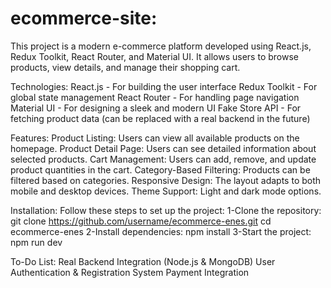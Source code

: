 # ecommerce-site:

This project is a modern e-commerce platform developed using React.js, Redux Toolkit, React Router, and Material UI. It allows users to browse products, view details, and manage their shopping cart.

 Technologies:
React.js - For building the user interface
Redux Toolkit - For global state management
React Router - For handling page navigation
Material UI - For designing a sleek and modern UI
Fake Store API - For fetching product data (can be replaced with a real backend in the future)

 Features:
Product Listing: Users can view all available products on the homepage.
Product Detail Page: Users can see detailed information about selected products.
Cart Management: Users can add, remove, and update product quantities in the cart.
Category-Based Filtering: Products can be filtered based on categories.
Responsive Design: The layout adapts to both mobile and desktop devices.
Theme Support: Light and dark mode options.

 Installation:
Follow these steps to set up the project:
1-Clone the repository:
git clone https://github.com/username/ecommerce-enes.git
cd ecommerce-enes
2-Install dependencies: npm install
3-Start the project: npm run dev

To-Do List:
Real Backend Integration (Node.js & MongoDB)
User Authentication & Registration System
Payment Integration

